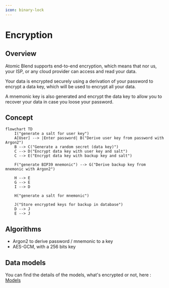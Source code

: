 ```yaml
---
icon: binary-lock
---
```


# Encryption

## Overview

Atomic Blend supports end-to-end encryption, which means that nor us, your ISP, or any cloud provider can access and read your data.&#x20;

Your data is encrypted securely using a derivation of your password to encrypt a data key, which will be used to encrypt all your data.

A mnemonic key is also generated and encrypt the data key to allow you to recover your data in case you loose your password.



## Concept

```mermaid fullWidth="true"
flowchart TD
    I("generate a salt for user key")
    A[User] --> |Enter password| B("Derive user key from password with Argon2")
    B --> C("Generate a random secret (data key)")
    C --> D("Encrypt data key with user key and salt")
    C --> E("Encrypt data key with backup key and salt")

    F("generate BIP39 mnemonic") --> G("Derive backup key from mnemonic with Argon2")

    H --> E
    G --> E
    I --> D

    H("generate a salt for mnemonic")

    J("Store encrypted keys for backup in database")
    D --> J
    E --> J

```

## Algorithms

* Argon2 to derive password / mnemonic to a key
* AES-GCM, with a 256 bits key&#x20;



## Data models

You can find the details of the models, what's encrypted or not, here : [Models](https://app.gitbook.com/s/dxKeXEgHqpeFIV8n9WBU/models "mention")
